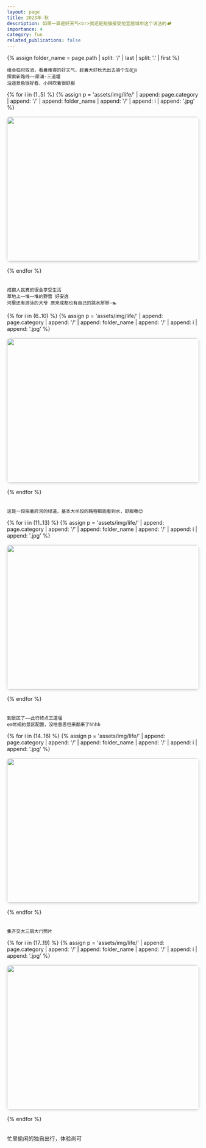 ```yaml
---
layout: page
title: 2023年·秋
description: 如果一直是好天气<br>我还是勉强接受他宜居城市这个说法的🏕️
importance: 4
category: fun
related_publications: false
---
```


{% assign folder_name = page.path | split: '/' | last | split: '.' | first %}



<!-- 1. 引入 GLightbox -->
<link rel="stylesheet" href="https://cdn.jsdelivr.net/npm/glightbox/dist/css/glightbox.min.css" />
<script src="https://cdn.jsdelivr.net/npm/glightbox/dist/js/glightbox.min.js"></script>

    组会临时取消，看着难得的好天气，趁着大好秋光出去骑个车8🚴‍♀️
    探索新路线——犀浦-三道堰
    沿途景色很好看，小风吹着很舒服


<!-- 2. 图片网格 -->
<div class="gallery-grid">
  {% for i in (1..5) %}
    {% assign p = 'assets/img/life/' | append: page.category | append: '/' | append: folder_name | append: '/' | append: i | append: '.jpg' %}
    <a href="{{ p | relative_url }}" class="glightbox">
      <img src="{{ p | relative_url }}" loading="lazy">
    </a>
  {% endfor %}
</div>

    成都人民真的很会享受生活
    草地上一堆一堆的野营 好安逸
    河里还有游泳的大爷 原来成都也有自己的跳水掰掰~🏊
    
<div class="gallery-grid">
  {% for i in (6..10) %}
    {% assign p = 'assets/img/life/' | append: page.category | append: '/' | append: folder_name | append: '/' | append: i | append: '.jpg' %}
    <a href="{{ p | relative_url }}" class="glightbox">
      <img src="{{ p | relative_url }}" loading="lazy">
    </a>
  {% endfor %}
</div>

    这是一段挨着府河的绿道，基本大半段的路程都能看到水，舒服嘞😌
    
<div class="gallery-grid">
  {% for i in (11..13) %}
    {% assign p = 'assets/img/life/' | append: page.category | append: '/' | append: folder_name | append: '/' | append: i | append: '.jpg' %}
    <a href="{{ p | relative_url }}" class="glightbox">
      <img src="{{ p | relative_url }}" loading="lazy">
    </a>
  {% endfor %}
</div>

    到景区了——此行终点三道堰
    em常规的景区配置，没啥意思但来都来了hhhh
    
<div class="gallery-grid">
  {% for i in (14..16) %}
    {% assign p = 'assets/img/life/' | append: page.category | append: '/' | append: folder_name | append: '/' | append: i | append: '.jpg' %}
    <a href="{{ p | relative_url }}" class="glightbox">
      <img src="{{ p | relative_url }}" loading="lazy">
    </a>
  {% endfor %}
</div>


    集齐交大三扇大门照片
    
<div class="gallery-grid">
  {% for i in (17..19) %}
    {% assign p = 'assets/img/life/' | append: page.category | append: '/' | append: folder_name | append: '/' | append: i | append: '.jpg' %}
    <a href="{{ p | relative_url }}" class="glightbox">
      <img src="{{ p | relative_url }}" loading="lazy">
    </a>
  {% endfor %}
</div>

忙里偷闲的独自出行，体验尚可

<style>
.gallery-grid {
  display: grid;
  grid-template-columns: repeat(auto-fill, minmax(250px, 1fr));
  gap: 1rem;
  margin-bottom: 2rem;
}
.gallery-grid img {
  width: 100%;
  aspect-ratio: 4/3;
  object-fit: cover;
  border-radius: 0.5rem;
  box-shadow: 0 2px 6px rgba(0,0,0,0.15);
  cursor: pointer;
}
</style>
<script>
  const lightbox = GLightbox({
    selector: '.glightbox',
    touchNavigation: true,
    loop: true,
    zoomable: true
  });
</script>
